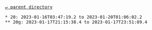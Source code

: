 <pre>
  <a href="../">&#x21b5; parent directory</a>
  
  * 20: 2023-01-16T03:47:19.2 to 2023-01-20T01:06:02.2
  ** 20<a href="g">g</a>: 2023-01-17T21:15:38.4 to 2023-01-17T23:51:09.4
</pre>
